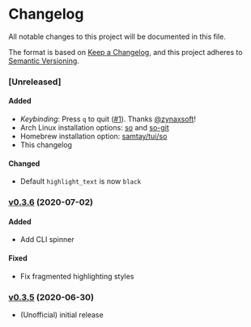 # Changelog
All notable changes to this project will be documented in this file.

The format is based on [Keep a Changelog](https://keepachangelog.com/en/1.0.0/),
and this project adheres to [Semantic Versioning](https://semver.org/spec/v2.0.0.html).

### [Unreleased]
#### Added
- *Keybinding*: Press `q` to quit ([#1](https://github.com/samtay/so/pull/1)).
  Thanks [@zynaxsoft](https://github.com/zynaxsoft)!
- Arch Linux installation options: [so](https://aur.archlinux.org/packages/so/)
  and [so-git](https://aur.archlinux.org/packages/so-git/)
- Homebrew installation option: [samtay/tui/so](https://github.com/samtay/homebrew-tui)
- This changelog
#### Changed
- Default `highlight_text` is now `black`

### [v0.3.6](https://github.com/samtay/so/compare/v0.3.5...v0.3.6) (2020-07-02)
#### Added
- Add CLI spinner
#### Fixed
- Fix fragmented highlighting styles

### [v0.3.5](https://github.com/samtay/so/compare/030cd70...v0.3.5) (2020-06-30)
- (Unofficial) initial release

